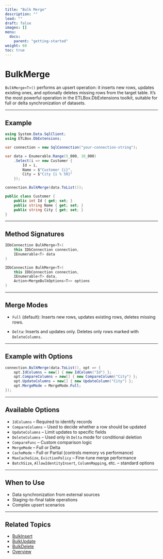 ```yaml
---
title: "Bulk Merge"
description: ""
lead: ""
draft: false
images: []
menu:
  docs:
    parent: "getting-started"
weight: 60
toc: true
---
```


# BulkMerge

`BulkMerge<T>()` performs an upsert operation: it inserts new rows, updates existing ones, and optionally deletes missing rows from the target table. It’s the most powerful operation in the ETLBox.DbExtensions toolkit, suitable for full or delta synchronization of datasets.

---

## Example

```csharp
using System.Data.SqlClient;
using ETLBox.DbExtensions;

var connection = new SqlConnection("your-connection-string");

var data = Enumerable.Range(5_000, 10_000)
    .Select(i => new Customer {
        Id = i,
        Name = $"Customer {i}",
        City = $"City {i % 50}"
    });

connection.BulkMerge(data.ToList());

public class Customer {
    public int Id { get; set; }
    public string Name { get; set; }
    public string City { get; set; }
}
```

---

## Method Signatures

```csharp
IDbConnection BulkMerge<T>(
    this IDbConnection connection,
    IEnumerable<T> data
)

IDbConnection BulkMerge<T>(
    this IDbConnection connection,
    IEnumerable<T> data,
    Action<MergeBulkOptions<T>> options
)
```

---

## Merge Modes

- `Full` (default):
  Inserts new rows, updates existing rows, deletes missing rows.

- `Delta`:
  Inserts and updates only. Deletes only rows marked with `DeleteColumns`.

---

## Example with Options

```csharp
connection.BulkMerge(data.ToList(), opt => {
    opt.IdColumns = new[] { new IdColumn("Id") };
    opt.CompareColumns = new[] { new CompareColumn("City") };
    opt.UpdateColumns = new[] { new UpdateColumn("City") };
    opt.MergeMode = MergeMode.Full;
});
```

---

## Available Options

- `IdColumns` – Required to identify records
- `CompareColumns` – Used to decide whether a row should be updated
- `UpdateColumns` – Limit updates to specific fields
- `DeleteColumns` – Used only in `Delta` mode for conditional deletion
- `CompareFunc` – Custom comparison logic
- `MergeMode` – Full or Delta
- `CacheMode` – Full or Partial (controls memory vs performance)
- `MaxCacheSize`, `EvictionPolicy` – Fine-tune merge performance
- `BatchSize`, `AllowIdentityInsert`, `ColumnMapping`, etc. – standard options

---

## When to Use

- Data synchronization from external sources
- Staging-to-final table operations
- Complex upsert scenarios

---

## Related Topics

- [BulkInsert](/docs/bulkinsert)
- [BulkUpdate](/docs/bulkupdate)
- [BulkDelete](/docs/bulkdelete)
- [Overview](/docs/overview)
